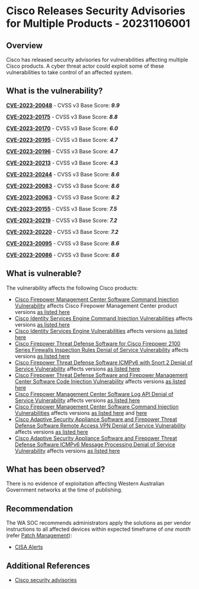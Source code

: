 # Cisco Releases Security Advisories for Multiple Products - 20231106001

## Overview

Cisco has released security advisories for vulnerabilities affecting multiple Cisco products. A cyber threat actor could exploit some of these vulnerabilities to take control of an affected system.

## What is the vulnerability?

[**CVE-2023-20048**](https://nvd.nist.gov/vuln/detail/CVE-2023-20048) - CVSS v3 Base Score: ***9.9***

[**CVE-2023-20175**](https://nvd.nist.gov/vuln/detail/CVE-2023-20175) - CVSS v3 Base Score: ***8.8*** 

[**CVE-2023-20170**](https://nvd.nist.gov/vuln/detail/CVE-2023-20170) - CVSS v3 Base Score: ***6.0*** 

[**CVE-2023-20195**](https://nvd.nist.gov/vuln/detail/CVE-2023-20195) - CVSS v3 Base Score: ***4.7*** 

[**CVE-2023-20196**](https://nvd.nist.gov/vuln/detail/CVE-2023-20196) - CVSS v3 Base Score: ***4.7*** 

[**CVE-2023-20213**](https://nvd.nist.gov/vuln/detail/CVE-2023-20213) - CVSS v3 Base Score: ***4.3*** 

[**CVE-2023-20244**](https://nvd.nist.gov/vuln/detail/CVE-2023-20244) - CVSS v3 Base Score: ***8.6*** 

[**CVE-2023-20083**](https://nvd.nist.gov/vuln/detail/CVE-2023-20083) - CVSS v3 Base Score: ***8.6*** 

[**CVE-2023-20063**](https://nvd.nist.gov/vuln/detail/CVE-2023-20063) - CVSS v3 Base Score: ***8.2*** 

[**CVE-2023-20155**](https://nvd.nist.gov/vuln/detail/CVE-2023-20155) - CVSS v3 Base Score: ***7.5*** 

[**CVE-2023-20219**](https://nvd.nist.gov/vuln/detail/CVE-2023-20219) - CVSS v3 Base Score: ***7.2*** 

[**CVE-2023-20220**](https://nvd.nist.gov/vuln/detail/CVE-2023-20220) - CVSS v3 Base Score: ***7.2*** 

[**CVE-2023-20095**](https://nvd.nist.gov/vuln/detail/CVE-2023-20095) - CVSS v3 Base Score: ***8.6*** 

[**CVE-2023-20086**](https://nvd.nist.gov/vuln/detail/CVE-2023-20086) - CVSS v3 Base Score: ***8.6*** 

## What is vulnerable?

The vulnerability affects the following Cisco products:

- [Cisco Firepower Management Center Software Command Injection Vulnerability](https://sec.cloudapps.cisco.com/security/center/content/CiscoSecurityAdvisory/cisco-sa-fmc-cmd-inj-29MP49hN) affects Cisco Firepower Management Center product versions [as listed here](https://www.cve.org/CVERecord?id=CVE-2023-20048) 
- [Cisco Identity Services Engine Command Injection Vulnerabilities](https://sec.cloudapps.cisco.com/security/center/content/CiscoSecurityAdvisory/cisco-sa-ise-file-upload-FceLP4xs) affects versions [as listed here](https://www.cve.org/CVERecord?id=CVE-2023-20175)  
- [Cisco Identity Services Engine Vulnerabilities](https://sec.cloudapps.cisco.com/security/center/content/CiscoSecurityAdvisory/cisco-sa-ise-file-upload-FceLP4xs) affects versions [as listed here](https://www.cve.org/CVERecord?id=CVE-2023-20195)
- [Cisco Firepower Threat Defense Software for Cisco Firepower 2100 Series Firewalls Inspection Rules Denial of Service Vulnerability](https://sec.cloudapps.cisco.com/security/center/content/CiscoSecurityAdvisory/cisco-sa-ftd-intrusion-dos-DfT7wyGC) affects versions [as listed here](https://www.cve.org/CVERecord?id=CVE-2023-20244)
- [Cisco Firepower Threat Defense Software ICMPv6 with Snort 2 Denial of Service Vulnerability](https://sec.cloudapps.cisco.com/security/center/content/CiscoSecurityAdvisory/cisco-sa-ftd-icmpv6-dos-4eMkLuN) affects versions [as listed here](https://www.cve.org/CVERecord?id=CVE-2023-20083)
- [Cisco Firepower Threat Defense Software and Firepower Management Center Software Code Injection Vulnerability](https://sec.cloudapps.cisco.com/security/center/content/CiscoSecurityAdvisory/cisco-sa-ftd-fmc-code-inj-wSHrgz8L) affects versions [as listed here](https://www.cve.org/CVERecord?id=CVE-2023-20063)
- [Cisco Firepower Management Center Software Log API Denial of Service Vulnerability](https://sec.cloudapps.cisco.com/security/center/content/CiscoSecurityAdvisory/cisco-sa-fmc-logview-dos-AYJdeX55) affects versions [as listed here](https://www.cve.org/CVERecord?id=CVE-2023-20155)
- [Cisco Firepower Management Center Software Command Injection Vulnerabilities](https://sec.cloudapps.cisco.com/security/center/content/CiscoSecurityAdvisory/cisco-sa-fmc-cmdinj-bTEgufOX) affects versions [as listed here](https://www.cve.org/CVERecord?id=CVE-2023-20219) and [here](https://www.cve.org/CVERecord?id=CVE-2023-20220)
- [Cisco Adaptive Security Appliance Software and Firepower Threat Defense Software Remote Access VPN Denial of Service Vulnerability](https://sec.cloudapps.cisco.com/security/center/content/CiscoSecurityAdvisory/cisco-sa-asa-webvpn-dos-3GhZQBAS) affects versions [as listed here](https://www.cve.org/CVERecord?id=CVE-2023-20095)
- [Cisco Adaptive Security Appliance Software and Firepower Threat Defense Software ICMPv6 Message Processing Denial of Service Vulnerability](https://sec.cloudapps.cisco.com/security/center/content/CiscoSecurityAdvisory/cisco-sa-asa-icmpv6-t5TzqwNd) affects versions [as listed here](https://www.cve.org/CVERecord?id=CVE-2023-20086)

## What has been observed?

There is no evidence of exploitation affecting Western Australian Government networks at the time of publishing.

## Recommendation

The WA SOC recommends administrators apply the solutions as per vendor instructions to all affected devices within expected timeframe of *one month* (refer [Patch Management](../guidelines/patch-management.md)):

- [CISA Alerts](https://www.cisa.gov/news-events/alerts/2023/11/03/cisco-releases-security-advisories-multiple-products)

## Additional References

- [Cisco security advisories](https://sec.cloudapps.cisco.com/security/center/publicationListing.x)
